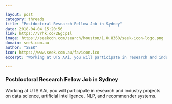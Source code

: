 ```yaml
---

layout: post
category: threads
title: "Postdoctoral Research Fellow Job in Sydney"
date: 2018-04-04 15:20:56
link: https://vrhk.co/2EgcpIl
image: https://seekcdn.com/search/houston/1.0.8360/seek-icon-logo.png
domain: seek.com.au
author: "SEEK"
icon: https://www.seek.com.au/favicon.ico
excerpt: "Working at UTS AAi, you will participate in research and industry projects on data science, artificial intelligence, NLP, and recommender systems."

---
```


### Postdoctoral Research Fellow Job in Sydney

Working at UTS AAi, you will participate in research and industry projects on data science, artificial intelligence, NLP, and recommender systems.